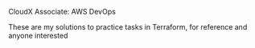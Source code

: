 CloudX Associate: AWS DevOps

These are my solutions to practice tasks in Terraform, for reference and anyone interested